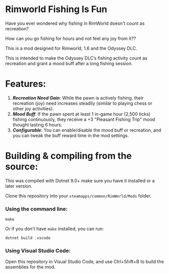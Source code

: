 # Rimworld Fishing Is Fun

Have you ever wondered why fishing in RimWorld doesn't count as recreation?

How can you go fishing for hours and not feel any joy from it??

This is a mod designed for Rimworld, 1.6 and the Odyssey DLC.

This is intended to make the Odyssey DLC’s fishing activity count as recreation and grant a mood buff after a long fishing session.

# Features:
1. ***Recreation Need Gain***: While the pawn is actively fishing, their recreation (joy) need increases steadily (similar to playing chess or other joy activities).
2. ***Mood Buff***: If the pawn spent at least 1 in-game hour (2,500 ticks) fishing continuously, they receive a +3 "Pleasant Fishing Trip" mood thought lasting 6 hours.
3. ***Configurable***: You can enable/disable the mood buff or recreation, and you can tweak the buff reward time in the mod settings.

# Building & compiling from the source:
This was compiled with Dotnet 9.0+ make sure you have it installed or a later version.

Clone this repository into your `steamapps/common/RimWorld/Mods` folder.

### Using the command line:

```shell
make
```

Or if you don't have `make` installed, you can run:

```shell
dotnet build .vscode
```

### Using Visual Studio Code:
Open this repository in Visual Studio Code, and use Ctrl+Shift+B to build the assemblies for the mod.
